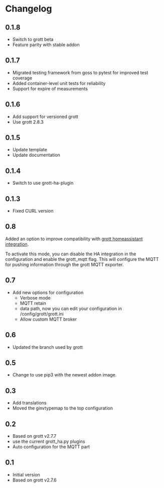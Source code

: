 # Changelog

## 0.1.8

- Switch to grott beta
- Feature parity with stable addon

## 0.1.7

- Migrated testing framework from goss to pytest for improved test coverage
- Added container-level unit tests for reliability
- Support for expire of measurements

## 0.1.6

- Add support for versioned grott
- Use grott 2.8.3

## 0.1.5

- Update template
- Update documentation

## 0.1.4

- Switch to use grott-ha-plugin

## 0.1.3

- Fixed CURL version

## 0.8

Added an option to improve compatibility with [grott homeassistant integration](https://github.com/muppet3000/homeassistant-grott).

To activate this mode, you can disable the HA integration in the configuration and enable the grott_mqtt flag. This will configure the MQTT for pushing information through the grott MQTT exporter.

## 0.7

- Add new options for configuration
  - Verbose mode
  - MQTT retain
  - data path, now you can edit your configuration in /config/grott/grott.ini
  - Allow custom MQTT broker

## 0.6

- Updated the branch used by grott

## 0.5

- Change to use pip3 with the newest addon image.

## 0.3

- Add translations
- Moved the ginvtypemap to the top configuration

## 0.2

- Based on grott v2.7.7
- use the current grott_ha.py plugins
- Auto configuration for the MQTT part

## 0.1

- Initial version
- Based on grott v2.7.6
